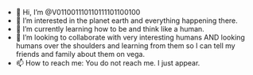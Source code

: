- 👋 Hi, I’m @V011001110110111101100100
- 👀 I’m interested in the planet earth and everything happening there.
- 🌱 I’m currently learning how to be and think like a human.
- 💞️ I’m looking to collaborate with very interesting humans AND looking humans over the shoulders and learning from them so I can tell my friends and family about them on vega.
- 📫 How to reach me: You do not reach me. I just appear. 

<!---
V011001110110111101100100/V011001110110111101100100 is a ✨ special ✨ repository because its `README.md` (this file) appears on your GitHub profile.
You can click the Preview link to take a look at your changes.
--->
